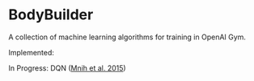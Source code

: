 # BodyBuilder #

A collection of machine learning algorithms for training in OpenAI Gym.

Implemented:

In Progress:
DQN ([Mnih et al. 2015](https://storage.googleapis.com/deepmind-data/assets/papers/DeepMindNature14236Paper.pdf))
